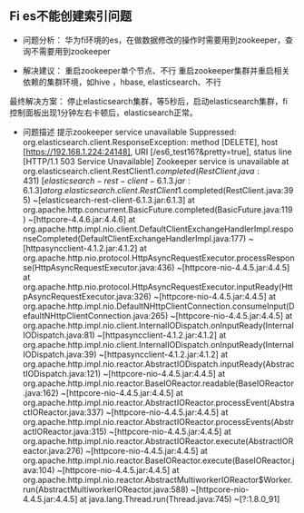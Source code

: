 ## Fi es不能创建索引问题

- 问题分析：
华为fi环境的es，在做数据修改的操作时需要用到zookeeper，查询不需要用到zookeeper

- 解决建议：
重启zookeeper单个节点、不行
重启zookeeper集群并重启相关依赖的集群环境，如hive ，hbase, elasticsearch、不行

最终解决方案：
停止elasticsearch集群，等5秒后，启动elasticsearch集群，fi控制面板出现1分钟左右卡顿后，elasticsearch正常。



- 问题描述
提示zookeeper service unavailable
		Suppressed: org.elasticsearch.client.ResponseException: method [DELETE], host [https://192.168.1.224:24148], URI [/es6_test16?&pretty=true], status line [HTTP/1.1 503 Service Unavailable]
Zookeeper service is unavailable
			at org.elasticsearch.client.RestClient$1.completed(RestClient.java:431) ~[elasticsearch-rest-client-6.1.3.jar:6.1.3]
			at org.elasticsearch.client.RestClient$1.completed(RestClient.java:395) ~[elasticsearch-rest-client-6.1.3.jar:6.1.3]
			at org.apache.http.concurrent.BasicFuture.completed(BasicFuture.java:119) ~[httpcore-4.4.6.jar:4.4.6]
			at org.apache.http.impl.nio.client.DefaultClientExchangeHandlerImpl.responseCompleted(DefaultClientExchangeHandlerImpl.java:177) ~[httpasyncclient-4.1.2.jar:4.1.2]
			at org.apache.http.nio.protocol.HttpAsyncRequestExecutor.processResponse(HttpAsyncRequestExecutor.java:436) ~[httpcore-nio-4.4.5.jar:4.4.5]
			at org.apache.http.nio.protocol.HttpAsyncRequestExecutor.inputReady(HttpAsyncRequestExecutor.java:326) ~[httpcore-nio-4.4.5.jar:4.4.5]
			at org.apache.http.impl.nio.DefaultNHttpClientConnection.consumeInput(DefaultNHttpClientConnection.java:265) ~[httpcore-nio-4.4.5.jar:4.4.5]
			at org.apache.http.impl.nio.client.InternalIODispatch.onInputReady(InternalIODispatch.java:81) ~[httpasyncclient-4.1.2.jar:4.1.2]
			at org.apache.http.impl.nio.client.InternalIODispatch.onInputReady(InternalIODispatch.java:39) ~[httpasyncclient-4.1.2.jar:4.1.2]
			at org.apache.http.impl.nio.reactor.AbstractIODispatch.inputReady(AbstractIODispatch.java:121) ~[httpcore-nio-4.4.5.jar:4.4.5]
			at org.apache.http.impl.nio.reactor.BaseIOReactor.readable(BaseIOReactor.java:162) ~[httpcore-nio-4.4.5.jar:4.4.5]
			at org.apache.http.impl.nio.reactor.AbstractIOReactor.processEvent(AbstractIOReactor.java:337) ~[httpcore-nio-4.4.5.jar:4.4.5]
			at org.apache.http.impl.nio.reactor.AbstractIOReactor.processEvents(AbstractIOReactor.java:315) ~[httpcore-nio-4.4.5.jar:4.4.5]
			at org.apache.http.impl.nio.reactor.AbstractIOReactor.execute(AbstractIOReactor.java:276) ~[httpcore-nio-4.4.5.jar:4.4.5]
			at org.apache.http.impl.nio.reactor.BaseIOReactor.execute(BaseIOReactor.java:104) ~[httpcore-nio-4.4.5.jar:4.4.5]
			at org.apache.http.impl.nio.reactor.AbstractMultiworkerIOReactor$Worker.run(AbstractMultiworkerIOReactor.java:588) ~[httpcore-nio-4.4.5.jar:4.4.5]
			at java.lang.Thread.run(Thread.java:745) ~[?:1.8.0_91]



